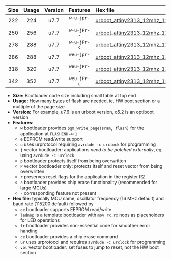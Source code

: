 |Size|Usage|Version|Features|Hex file|
|:-:|:-:|:-:|:-:|:--|
|222|224|u7.7|`w-u-jpr--`|[urboot_attiny2313_12mhz_115200bps_lednop_ur_vbl.hex](https://raw.githubusercontent.com/stefanrueger/urboot.hex/main/mcus/attiny2313/fcpu_12mhz/115200_bps/urboot_attiny2313_12mhz_115200bps_lednop_ur_vbl.hex)|
|250|256|u7.7|`w-u-jPr--`|[urboot_attiny2313_12mhz_115200bps_lednop_fr_ur_vbl.hex](https://raw.githubusercontent.com/stefanrueger/urboot.hex/main/mcus/attiny2313/fcpu_12mhz/115200_bps/urboot_attiny2313_12mhz_115200bps_lednop_fr_ur_vbl.hex)|
|278|288|u7.7|`w-u-jPr-c`|[urboot_attiny2313_12mhz_115200bps_lednop_fr_ce_ur_vbl.hex](https://raw.githubusercontent.com/stefanrueger/urboot.hex/main/mcus/attiny2313/fcpu_12mhz/115200_bps/urboot_attiny2313_12mhz_115200bps_lednop_fr_ce_ur_vbl.hex)|
|286|288|u7.7|`weu-jpr--`|[urboot_attiny2313_12mhz_115200bps_ee_lednop_ur_vbl.hex](https://raw.githubusercontent.com/stefanrueger/urboot.hex/main/mcus/attiny2313/fcpu_12mhz/115200_bps/urboot_attiny2313_12mhz_115200bps_ee_lednop_ur_vbl.hex)|
|318|320|u7.7|`weu-jPr--`|[urboot_attiny2313_12mhz_115200bps_ee_lednop_fr_ur_vbl.hex](https://raw.githubusercontent.com/stefanrueger/urboot.hex/main/mcus/attiny2313/fcpu_12mhz/115200_bps/urboot_attiny2313_12mhz_115200bps_ee_lednop_fr_ur_vbl.hex)|
|342|352|u7.7|`weu-jPr-c`|[urboot_attiny2313_12mhz_115200bps_ee_lednop_fr_ce_ur_vbl.hex](https://raw.githubusercontent.com/stefanrueger/urboot.hex/main/mcus/attiny2313/fcpu_12mhz/115200_bps/urboot_attiny2313_12mhz_115200bps_ee_lednop_fr_ce_ur_vbl.hex)|

- **Size:** Bootloader code size including small table at top end
- **Usage:** How many bytes of flash are needed, ie, HW boot section or a multiple of the page size
- **Version:** For example, u7.6 is an urboot version, o5.2 is an optiboot version
- **Features:**
  + `w` bootloader provides `pgm_write_page(sram, flash)` for the application at `FLASHEND-4+1`
  + `e` EEPROM read/write support
  + `u` uses urprotocol requiring `avrdude -c urclock` for programming
  + `j` vector bootloader: applications *need to be patched externally*, eg, using `avrdude -c urclock`
  + `p` bootloader protects itself from being overwritten
  + `P` vector bootloader only: protects itself and reset vector from being overwritten
  + `r` preserves reset flags for the application in the register R2
  + `c` bootloader provides chip erase functionality (recommended for large MCUs)
  + `-` corresponding feature not present
- **Hex file:** typically MCU name, oscillator frequency (16 MHz default) and baud rate (115200 default) followed by
  + `ee` bootloader supports EEPROM read/write
  + `lednop` is a template bootloader with `mov rx,rx` nops as placeholders for LED operations
  + `fr` bootloader provides non-essential code for smoother error handing
  + `ce` bootloader provides a chip erase command
  + `ur` uses urprotocol and requires `avrdude -c urclock` for programming
  + `vbl` vector bootloader: set fuses to jump to reset, not the HW boot section

